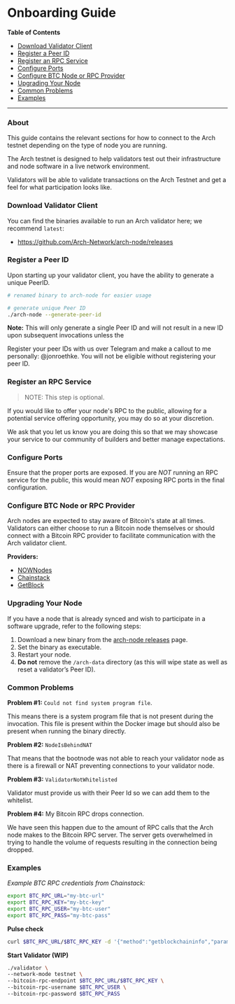 # Onboarding Guide

**Table of Contents**
- [Download Validator Client]
- [Register a Peer ID]
- [Register an RPC Service]
- [Configure Ports]
- [Configure BTC Node or RPC Provider]
- [Upgrading Your Node]
- [Common Problems]
- [Examples]

---
### About

This guide contains the relevant sections for how to connect to the Arch testnet depending on the type of node you are running. 

The Arch testnet is designed to help validators test out their infrastructure and node software in a live network environment.

Validators will be able to validate transactions on the Arch Testnet and get a feel for what participation looks like.

### Download Validator Client

You can find the binaries available to run an Arch validator here; we recommend `latest`:

- https://github.com/Arch-Network/arch-node/releases

### Register a Peer ID

Upon starting up your validator client, you have the ability to generate a unique PeerID.

```bash
# renamed binary to arch-node for easier usage

# generate unique Peer ID
./arch-node --generate-peer-id
```

**Note:** This will only generate a single Peer ID and will not result in a new ID upon subsequent invocations unless the 

Register your peer IDs with us over Telegram and make a callout to me personally: @jonroethke. You will not be eligible without registering your peer ID.

### Register an RPC Service

> NOTE: This step is optional.

If you would like to offer your node's RPC to the public, allowing for a potential service offering opportunity, you may do so at your discretion. 

We ask that you let us know you are doing this so that we may showcase your service to our community of builders and better manage expectations.

### Configure Ports

Ensure that the proper ports are exposed. If you are *NOT* running an RPC service for the public, this would mean *NOT* exposing RPC ports in the final configuration.

### Configure BTC Node or RPC Provider

Arch nodes are expected to stay aware of Bitcoin's state at all times. Validators can either choose to run a Bitcoin node themselves or should connect with a Bitcoin RPC provider to facilitate communication with the Arch validator client.

**Providers:**

- [NOWNodes]
- [Chainstack]
- [GetBlock]

### Upgrading Your Node
If you have a node that is already synced and wish to participate in a software upgrade, refer to the following steps:

1. Download a new binary from the [arch-node releases] page.
2. Set the binary as executable.
3. Restart your node.
4. **Do not** remove the `/arch-data` directory (as this will wipe state as well as reset a validator’s Peer ID).

### Common Problems

**Problem #1:** `Could not find system program file`.

This means there is a system program file that is not present during the invocation. This file is present within the Docker image but should also be present when running the binary directly. 

**Problem #2:** `NodeIsBehindNAT`

That means that the bootnode was not able to reach your validator node as there is a firewall or NAT preventing connections to your validator node.

**Problem #3:** `ValidatorNotWhitelisted` 

Validator must provide us with their Peer Id so we can add them to the whitelist.

**Problem #4:** My Bitcoin RPC drops connection.

We have seen this happen due to the amount of RPC calls that the Arch node makes to the Bitcoin RPC server. The server gets overwhelmed in trying to handle the volume of requests resulting in the connection being dropped.

### Examples

_Example BTC RPC credentials from Chainstack:_

```bash
export BTC_RPC_URL="my-btc-url"
export BTC_RPC_KEY="my-btc-key"
export BTC_RPC_USER="my-btc-user"
export BTC_RPC_PASS="my-btc-pass"
```

**Pulse check**

```bash
curl $BTC_RPC_URL/$BTC_RPC_KEY -d '{"method":"getblockchaininfo","params":[],"id":1}'
```

**Start Validator (WIP)**

```bash
./validator \
--network-mode testnet \
--bitcoin-rpc-endpoint $BTC_RPC_URL/$BTC_RPC_KEY \
--bitcoin-rpc-username $BTC_RPC_USER \
--bitcoin-rpc-password $BTC_RPC_PASS
```

[Download Validator Client]: #download-validator-client
[Register a Peer ID]: #register-a-peer-id
[Register an RPC Service]: #register-an-rpc-service
[Configure Ports]: #configure-ports
[Configure BTC Node or RPC Provider]: #configure-btc-node-or-rpc-provider
[Upgrading Your Node]: #upgrading-your-node
[Common Problems]: #common-problems
[Examples]: #examples
[NOWNodes]: https://nownodes.io/nodes/bitcoin-btc
[Chainstack]: https://chainstack.com/build-better-with-bitcoin/
[GetBlock]: https://getblock.io/nodes/btc/
[arch-node releases]: https://github.com/Arch-Network/arch-node/releases
